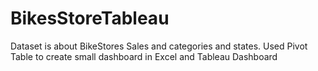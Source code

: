 # BikesStoreTableau
Dataset is about BikeStores Sales and categories and states. Used Pivot Table to create small dashboard in Excel and Tableau Dashboard
